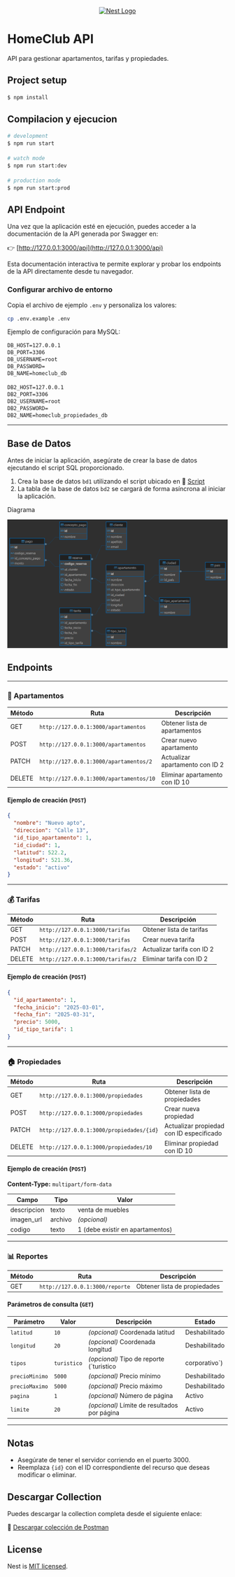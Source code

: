 <p align="center">
  <a href="http://nestjs.com/" target="blank"><img src="https://nestjs.com/img/logo-small.svg" width="120" alt="Nest Logo" /></a>
</p>

[circleci-image]: https://img.shields.io/circleci/build/github/nestjs/nest/master?token=abc123def456
[circleci-url]: https://circleci.com/gh/nestjs/nest

# HomeClub API

API para gestionar apartamentos, tarifas y propiedades.


## Project setup

```bash
$ npm install
```

## Compilacion y ejecucion

```bash
# development
$ npm run start

# watch mode
$ npm run start:dev

# production mode
$ npm run start:prod
```

## API Endpoint

Una vez que la aplicación esté en ejecución, puedes acceder a la documentación de la API generada por Swagger en:

👉 [http://127.0.0.1:3000/api](http://127.0.0.1:3000/api)

Esta documentación interactiva te permite explorar y probar los endpoints de la API directamente desde tu navegador.


### Configurar archivo de entorno

Copia el archivo de ejemplo `.env` y personaliza los valores:

```bash
cp .env.example .env
```

Ejemplo de configuración para MySQL:

```
DB_HOST=127.0.0.1
DB_PORT=3306
DB_USERNAME=root
DB_PASSWORD=
DB_NAME=homeclub_db

DB2_HOST=127.0.0.1
DB2_PORT=3306
DB2_USERNAME=root
DB2_PASSWORD=
DB2_NAME=homeclub_propiedades_db
```

---

## Base de Datos

Antes de iniciar la aplicación, asegúrate de crear la base de datos ejecutando el script SQL proporcionado. 

1. Crea la base de datos `bd1` utilizando el script ubicado en 📄 [Script](./doc/homeclub.sql)
2. La tabla de la base de datos `bd2` se cargará de forma asíncrona al iniciar la aplicación.

Diagrama

<p align="center">
  <img src="./doc/homeclub_db.png" alt="Diagrama de la Base de Datos" />
</p>


## Endpoints

---

### 🏢 Apartamentos

| Método  | Ruta                                | Descripción                      |
|---------|-------------------------------------|----------------------------------|
| GET     | `http://127.0.0.1:3000/apartamentos`| Obtener lista de apartamentos    |
| POST    | `http://127.0.0.1:3000/apartamentos`| Crear nuevo apartamento          |
| PATCH   | `http://127.0.0.1:3000/apartamentos/2`| Actualizar apartamento con ID 2  |
| DELETE  | `http://127.0.0.1:3000/apartamentos/10`| Eliminar apartamento con ID 10  |

#### Ejemplo de creación (`POST`)
```json
{
  "nombre": "Nuevo apto",
  "direccion": "Calle 13",
  "id_tipo_apartamento": 1,
  "id_ciudad": 1,
  "latitud": 522.2,
  "longitud": 521.36,
  "estado": "activo"
}
```

---

### 💰 Tarifas

| Método  | Ruta                             | Descripción                  |
|---------|----------------------------------|------------------------------|
| GET     | `http://127.0.0.1:3000/tarifas`  | Obtener lista de tarifas     |
| POST    | `http://127.0.0.1:3000/tarifas`  | Crear nueva tarifa           |
| PATCH   | `http://127.0.0.1:3000/tarifas/2`| Actualizar tarifa con ID 2   |
| DELETE  | `http://127.0.0.1:3000/tarifas/2`| Eliminar tarifa con ID 2     |

#### Ejemplo de creación (`POST`)
```json
{
  "id_apartamento": 1,
  "fecha_inicio": "2025-03-01",
  "fecha_fin": "2025-03-31",
  "precio": 5000,
  "id_tipo_tarifa": 1
}
```

---

### 🏠 Propiedades

| Método  | Ruta                                | Descripción                        |
|---------|-------------------------------------|------------------------------------|
| GET     | `http://127.0.0.1:3000/propiedades` | Obtener lista de propiedades       |
| POST    | `http://127.0.0.1:3000/propiedades` | Crear nueva propiedad              |
| PATCH   | `http://127.0.0.1:3000/propiedades/{id}` | Actualizar propiedad con ID especificado |
| DELETE  | `http://127.0.0.1:3000/propiedades/10`| Eliminar propiedad con ID 10  |

#### Ejemplo de creación (`POST`)
**Content-Type:** `multipart/form-data`

| Campo        | Tipo   | Valor              |
|--------------|--------|--------------------|
| descripcion  | texto  | venta de muebles |
| imagen_url   | archivo| *(opcional)*       |
| codigo       | texto  | 1 (debe existir en apartamentos)           |

---

### 📊 Reportes

| Método  | Ruta                              | Descripción                     |
|---------|-----------------------------------|---------------------------------|
| GET     | `http://127.0.0.1:3000/reporte`   | Obtener lista de propiedades       |


#### Parámetros de consulta (`GET`)

| Parámetro      | Valor       | Descripción                     | Estado     |
|----------------|-------------|---------------------------------|------------|
| `latitud`      | `10`        | *(opcional)* Coordenada latitud | Deshabilitado |
| `longitud`     | `20`        | *(opcional)* Coordenada longitud| Deshabilitado |
| `tipos`        | `turistico` | *(opcional)* Tipo de reporte (`turistico | corporativo`) | Activo |
| `precioMinimo` | `5000`      | *(opcional)* Precio mínimo      | Deshabilitado |
| `precioMaximo` | `5000`      | *(opcional)* Precio máximo      | Deshabilitado |
| `pagina`       | `1`         | *(opcional)* Número de página   | Activo     |
| `limite`       | `20`        | *(opcional)* Límite de resultados por página | Activo |

---

## Notas

- Asegúrate de tener el servidor corriendo en el puerto 3000.
- Reemplaza `{id}` con el ID correspondiente del recurso que deseas modificar o eliminar.


## Descargar Collection

Puedes descargar la collection completa desde el siguiente enlace:

📄 [Descargar colección de Postman](./doc/HomeClub.postman_collection.json)

## License

Nest is [MIT licensed](https://github.com/nestjs/nest/blob/master/LICENSE).